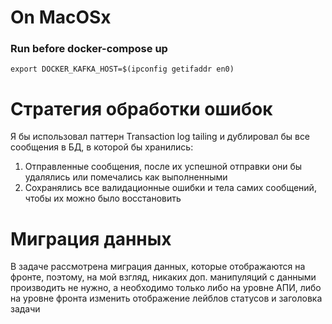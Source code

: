 # On MacOSx
### Run before docker-compose up 
```
export DOCKER_KAFKA_HOST=$(ipconfig getifaddr en0)
```


# Стратегия обработки ошибок

Я бы использовал паттерн Transaction log tailing и дублировал бы все сообщения в БД, в которой бы хранились:
1) Отправленные сообщения, после их успешной отправки они бы удалялись или помечались как выполненными
2) Сохранялись все валидационные ошибки и тела самих сообщений, чтобы их можно было восстановить


# Миграция данных
В задаче рассмотрена миграция данных, которые отображаются на фронте, поэтому, на мой взгляд, 
никаких доп. манипуляций с данными производить не нужно, а необходимо только либо на уровне АПИ, 
либо на уровне фронта изменить отображение лейблов статусов и заголовка задачи 